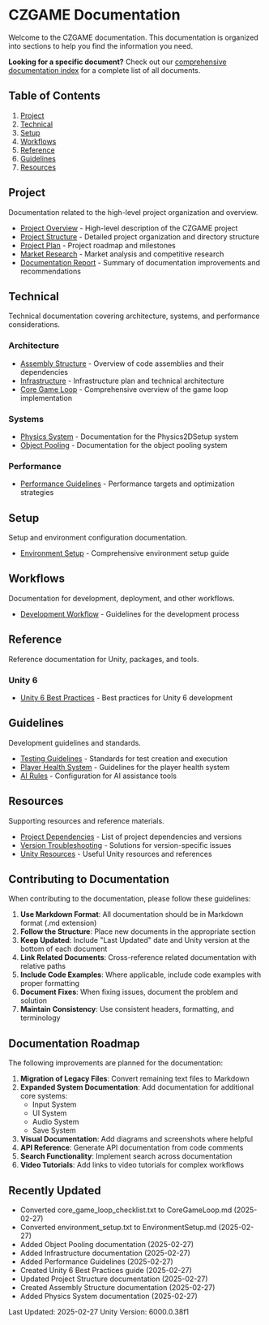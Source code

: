 # CZGAME Documentation

Welcome to the CZGAME documentation. This documentation is organized into sections to help you find the information you need.

**Looking for a specific document?** Check out our [comprehensive documentation index](Index.md) for a complete list of all documents.

## Table of Contents

1. [Project](#project)
2. [Technical](#technical)
3. [Setup](#setup)
4. [Workflows](#workflows)
5. [Reference](#reference)
6. [Guidelines](#guidelines)
7. [Resources](#resources)

## Project

Documentation related to the high-level project organization and overview.

- [Project Overview](Project/Overview.md) - High-level description of the CZGAME project
- [Project Structure](Project/Structure.md) - Detailed project organization and directory structure
- [Project Plan](Project/ProjectPlan.md) - Project roadmap and milestones
- [Market Research](Project/MarketResearch.md) - Market analysis and competitive research
- [Documentation Report](Project/Documentation_Report.md) - Summary of documentation improvements and recommendations

## Technical

Technical documentation covering architecture, systems, and performance considerations.

### Architecture

- [Assembly Structure](Technical/Architecture/AssemblyStructure.md) - Overview of code assemblies and their dependencies
- [Infrastructure](Technical/Architecture/Infrastructure.md) - Infrastructure plan and technical architecture
- [Core Game Loop](Technical/Architecture/CoreGameLoop.md) - Comprehensive overview of the game loop implementation

### Systems

- [Physics System](Technical/Systems/Physics.md) - Documentation for the Physics2DSetup system
- [Object Pooling](Technical/Systems/ObjectPooling.md) - Documentation for the object pooling system

### Performance

- [Performance Guidelines](Technical/Performance/PerformanceGuidelines.md) - Performance targets and optimization strategies

## Setup

Setup and environment configuration documentation.

- [Environment Setup](Setup/EnvironmentSetup.md) - Comprehensive environment setup guide

## Workflows

Documentation for development, deployment, and other workflows.

- [Development Workflow](Workflows/Development.md) - Guidelines for the development process

## Reference

Reference documentation for Unity, packages, and tools.

### Unity 6

- [Unity 6 Best Practices](Reference/Unity6/BestPractices.md) - Best practices for Unity 6 development

## Guidelines

Development guidelines and standards.

- [Testing Guidelines](Guidelines/testing_guidelines.md) - Standards for test creation and execution
- [Player Health System](Guidelines/player_health_system.md) - Guidelines for the player health system
- [AI Rules](Guidelines/ai_rules.json) - Configuration for AI assistance tools

## Resources

Supporting resources and reference materials.

- [Project Dependencies](Resources/project_dependencies.md) - List of project dependencies and versions
- [Version Troubleshooting](Resources/version_troubleshooting.md) - Solutions for version-specific issues
- [Unity Resources](Resources/unity_resources.md) - Useful Unity resources and references

## Contributing to Documentation

When contributing to the documentation, please follow these guidelines:

1. **Use Markdown Format**: All documentation should be in Markdown format (.md extension)
2. **Follow the Structure**: Place new documents in the appropriate section
3. **Keep Updated**: Include "Last Updated" date and Unity version at the bottom of each document
4. **Link Related Documents**: Cross-reference related documentation with relative paths
5. **Include Code Examples**: Where applicable, include code examples with proper formatting
6. **Document Fixes**: When fixing issues, document the problem and solution
7. **Maintain Consistency**: Use consistent headers, formatting, and terminology

## Documentation Roadmap

The following improvements are planned for the documentation:

1. **Migration of Legacy Files**: Convert remaining text files to Markdown
2. **Expanded System Documentation**: Add documentation for additional core systems:
   - Input System
   - UI System
   - Audio System
   - Save System
3. **Visual Documentation**: Add diagrams and screenshots where helpful
4. **API Reference**: Generate API documentation from code comments
5. **Search Functionality**: Implement search across documentation
6. **Video Tutorials**: Add links to video tutorials for complex workflows

## Recently Updated

- Converted core_game_loop_checklist.txt to CoreGameLoop.md (2025-02-27)
- Converted environment_setup.txt to EnvironmentSetup.md (2025-02-27)
- Added Object Pooling documentation (2025-02-27)
- Added Infrastructure documentation (2025-02-27)
- Added Performance Guidelines (2025-02-27)
- Created Unity 6 Best Practices guide (2025-02-27)
- Updated Project Structure documentation (2025-02-27)
- Created Assembly Structure documentation (2025-02-27)
- Added Physics System documentation (2025-02-27)

Last Updated: 2025-02-27
Unity Version: 6000.0.38f1 